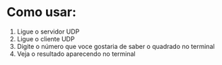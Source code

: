 # Como usar:
1. Ligue o servidor UDP
2. Ligue o cliente UDP
3. Digite o número que voce gostaria de saber o quadrado no terminal
4. Veja o resultado aparecendo no terminal
